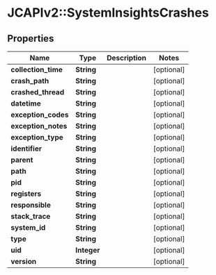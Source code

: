 # JCAPIv2::SystemInsightsCrashes

## Properties
Name | Type | Description | Notes
------------ | ------------- | ------------- | -------------
**collection_time** | **String** |  | [optional] 
**crash_path** | **String** |  | [optional] 
**crashed_thread** | **String** |  | [optional] 
**datetime** | **String** |  | [optional] 
**exception_codes** | **String** |  | [optional] 
**exception_notes** | **String** |  | [optional] 
**exception_type** | **String** |  | [optional] 
**identifier** | **String** |  | [optional] 
**parent** | **String** |  | [optional] 
**path** | **String** |  | [optional] 
**pid** | **String** |  | [optional] 
**registers** | **String** |  | [optional] 
**responsible** | **String** |  | [optional] 
**stack_trace** | **String** |  | [optional] 
**system_id** | **String** |  | [optional] 
**type** | **String** |  | [optional] 
**uid** | **Integer** |  | [optional] 
**version** | **String** |  | [optional] 


